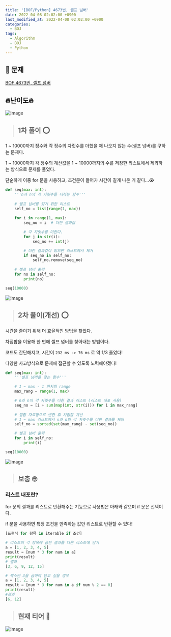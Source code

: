```yaml
---
title: '[BOF/Python] 4673번, 셀프 넘버'
date: 2022-04-08 02:02:00 +0900
last_modified_at: 2022-04-08 02:02:00 +0900
categories:
  - BOJ
tags:
  - Algorithm
  - BOJ
  - Python
---
```


## 📜 문제
[<i class='fa-solid fa-link'></i>BOF 4673번, 셀프 넘버](https://www.acmicpc.net/problem/4673)

## 🔥난이도🔥

![image](https://user-images.githubusercontent.com/100672617/162232571-42f02d67-c258-4641-923a-657545d67295.png)

>## 1차 풀이 ⭕

1 ~ 10000까지 정수와 각 정수의 자릿수를 더했을 때 나오지 않는 수(셀프 넘버)를 구하는 문제다.

1 ~ 10000까지 각 정수의 계산값을 1 ~ 10000까지의 수를 저장한 리스트에서 제외하는 방식으로 문제를 풀었다.

단순하게 이중 for 문을 사용하고, 조건문이 들어가 시간이 길게 나온 거 같다...😭

```python
def seq(max: int):
    '''n과 n의 각 자릿수를 더하는 함수'''
    
    # 셀프 넘버를 찾기 위한 리스트
    self_no = list(range(1, max))
    
    for i in range(1, max):
        seq_no = i  # 더한 결과값

        # 각 자릿수를 더한다.
        for j in str(i):
            seq_no += int(j)

        # 더한 결과값이 있으면 리스트에서 제거
        if seq_no in self_no:
            self_no.remove(seq_no)
    
    # 셀프 넘버 출력
    for no in self_no:
        print(no)

seq(10000)
```

![image](https://user-images.githubusercontent.com/100672617/162232746-48ae5c8f-48b3-470b-a409-9ab7548e39ea.png)

>## 2차 풀이(개선) ⭕

시간을 줄이기 위해 더 효율적인 방법을 찾았다.

차집합을 이용해 한 번에 셀프 넘버를 찾아내는 방법이다.

코드도 간단해지고, 시간이 `232 ms -> 76 ms` 로 약 1/3 줄었다!

다양한 사고방식으로 문제에 접근할 수 있도록 노력해야겠다!

```python
def seq(max: int):
    '''셀프 넘버를 찾는 함수'''

    # 1 ~ max - 1 까지의 range
    max_rang = range(1, max)

    # n과 n의 각 자릿수를 더한 결과 리스트 (리스트 내포 사용)
    seq_no = [i + sum(map(int, str(i))) for i in max_rang]
    
    # 집합 자료형으로 변환 후 차집합 계산
    # 1 ~ max 리스트에서 n과 n의 각 자릿수를 더한 결과를 제외
    self_no = sorted(set(max_rang) - set(seq_no))

    # 셀프 넘버 출력
    for i in self_no:
        print(i)

seq(10000)
```

![image](https://user-images.githubusercontent.com/100672617/162233531-1e8adfef-67f4-4bf5-a1b4-e0c207202c50.png)

>## 보충 🤓

### 리스트 내포란?

for 문의 결과를 리스트로 반환해주는 기능으로 사용법은 아래와 같으며 if 문은 선택이다.

if 문을 사용하면 특정 조건을 만족하는 값만 리스트로 반환할 수 있다!

```python
[표현식 for 항목 in iterable if 조건]
```

```python
# 리스트의 각 항목에 곱한 결과를 다른 리스트에 담기
a = [1, 2, 3, 4, 5]
result = [num * 3 for num in a]
print(result)
# 결과
[3, 6, 9, 12, 15]

# 짝수만 3을 곱하여 담고 싶을 경우
a = [1, 2, 3, 4, 5]
result = [num * 3 for num in a if num % 2 == 0]
print(result)
#결과
[6, 12]
```

>## 현재 티어 🥉

![image](https://user-images.githubusercontent.com/100672617/162215251-56d5639b-c444-4320-8fba-b1dff2c6538b.png)